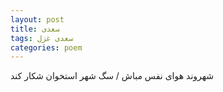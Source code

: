 ```yaml
---
layout: post
title: سعدی
tags: سعدی غزل
categories: poem
---
```


شهروند هوای نفس مباش / سگ شهر استخوان شکار کند
